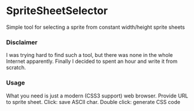 # SpriteSheetSelector
Simple tool for selecting a sprite from constant width/height sprite sheets

### Disclaimer
I was trying hard to find such a tool, but there was none in the whole Internet apparently.
Finally I decided to spent an hour and write it from scratch.

### Usage
What you need is just a modern (CSS3 support) web browser.
Provide URL to sprite sheet.
Click: save ASCII char.
Double click: generate CSS code
